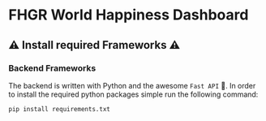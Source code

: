 # FHGR World Happiness Dashboard

## :warning: Install required Frameworks :warning:

### Backend Frameworks
The backend is written with Python and the awesome `Fast API` :rocket:. In order to install the required python packages simple run the following command:
```bash
pip install requirements.txt
```